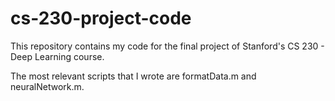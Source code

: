 # cs-230-project-code
 
This repository contains my code for the final project of Stanford's CS 230 - Deep Learning course.

The most relevant scripts that I wrote are formatData.m and neuralNetwork.m.
